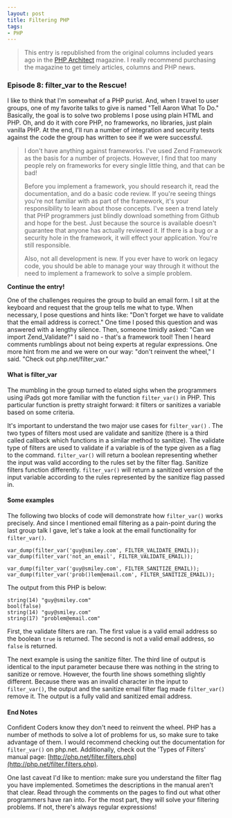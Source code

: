 ```yaml
---
layout: post
title: Filtering PHP
tags:
- PHP
---
```

> This entry is republished from the original columns included years ago in the [PHP Architect](http://phparch.com) magazine.  I really recommend purchasing the magazine to get timely articles, columns and PHP news.

### Episode 8: filter_var to the Rescue!

I like to think that I'm somewhat of a PHP purist.  And, when I travel to user groups, one of my favorite talks to give is named "Tell Aaron What To Do."  Basically, the goal is to solve two problems I pose using plain HTML and PHP.  Oh, and do it with core PHP, no frameworks, no libraries, just plain vanilla PHP.  At the end, I'll run a number of integration and security tests against the code the group has written to see if we were successful.

> I don't have anything against frameworks.  I've used Zend Framework as the basis for a number of projects.  However, I find that too many people rely on frameworks for every single little thing, and that can be bad!
> 
> Before you implement a framework, you should research it, read the documentation, and do a basic code review.  If you're seeing things you're not familiar with as part of the framework, it's your responsibility to learn about those concepts.  I've seen a trend lately that PHP programmers just blindly download something from Github and hope for the best.  Just because the source is available doesn't guarantee that anyone has actually reviewed it.  If there is a bug or a security hole in the framework, it will effect your application.  You're still responsible.  
>
> Also, not all development is new.  If you ever have to work on legacy code, you should be able to manage your way through it without the need to implement a framework to solve a simple problem.

**Continue the entry!**

One of the challenges requires the group to build an email form.  I sit at the keyboard and request that the group tells me what to type.  When necessary, I pose questions and hints like: "Don't forget we have to validate that the email address is correct."  One time I posed this question and was answered with a lengthy silence.  Then, someone timidly asked: "Can we import Zend_Validate?"  I said no - that's a framework tool!  Then I heard comments rumblings about not being experts at regular expressions.  One more hint from me and we were on our way: "don't reinvent the wheel," I said.  "Check out php.net/filter_var."  

#### What is filter_var

The mumbling in the group turned to elated sighs when the programmers using iPads got more familiar with the function `filter_var()` in PHP.  This particular function is pretty straight forward: it filters or sanitizes a variable based on some criteria.  

It's important to understand the two major use cases for `filter_var()` .  The two types of filters most used are validate and sanitize (there is a third called callback which functions in a similar method to sanitize).  The validate type of filters are used to validate if a variable is of the type given as a flag to the command.  `filter_var()` will return a boolean representing whether the input was valid according to the rules set by the filter flag.  Sanitize filters function differently.  `filter_var()` will  return a sanitized version of the input variable according to the rules represented by the sanitize flag passed in.

#### Some examples

The following two blocks of code will demonstrate how `filter_var()` works precisely.  And since I mentioned email filtering as a pain-point during the last group talk I gave, let's take a look at the email functionality for `filter_var()`.

```php?start_inline=1
var_dump(filter_var('guy@smiley.com', FILTER_VALIDATE_EMAIL));
var_dump(filter_var('not_an_email', FILTER_VALIDATE_EMAIL));

var_dump(filter_var('guy@smiley.com', FILTER_SANITIZE_EMAIL));
var_dump(filter_var('prob()lem@email.com', FILTER_SANITIZE_EMAIL));
```

The output from this PHP is below:

```php?start_inline=1
string(14) "guy@smiley.com"
bool(false)
string(14) "guy@smiley.com"
string(17) "problem@email.com"
```

First, the validate filters are ran.  The first value is a valid email address so the boolean `true` is returned.  The second is not a valid email address, so `false` is returned.

The next example is using the sanitize filter.  The third line of output is identical to the input parameter because there was nothing in the string to sanitize or remove.  However, the fourth line shows something slightly different.  Because there was an invalid character in the input to `filter_var()`, the output and the sanitize email filter flag made `filter_var()` remove it.  The output is a fully valid and sanitized email address.

#### End Notes

Confident Coders know they don't need to reinvent the wheel.  PHP has a number of methods to solve a lot of problems for us, so make sure to take advantage of them.  I would recommend checking out the documentation for `filter_var()` on php.net.  Additionally, check out the 'Types of Filters' manual page: [http://php.net/filter.filters.php](http://php.net/filter.filters.php).  

One last caveat I'd like to mention: make sure you understand the filter flag you have implemented.  Sometimes the descriptions in the manual aren't that clear.  Read through the comments on the pages to find out what other programmers have ran into.  For the most part, they will solve your filtering problems.  If not, there's always regular expressions!